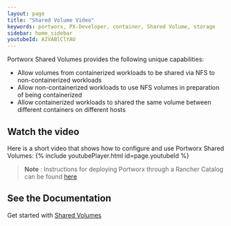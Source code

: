 ```yaml
---
layout: page
title: "Shared Volume Video"
keywords: portworx, PX-Developer, container, Shared Volume, storage
sidebar: home_sidebar
youtubeId: AIVABlClYAU
---
```

Portworx Shared Volumes provides the following unique capabilities:

* Allow volumes from containerized workloads to be shared via NFS to non-containerized workloads
* Allow non-containerized workloads to use NFS volumes in preparation of being containerized
* Allow containerized workloads to shared the same volume between different containers on different hosts

## Watch the video
Here is a short video that shows how to configure and use Portworx Shared Volumes:
{% include youtubePlayer.html id=page.youtubeId %}

>**Note** : Instructions for deploying Portworx through a Rancher Catalog can be found [here](https://github.com/portworx/rancher)

## See the Documentation
Get started with [Shared Volumes](/shared-volumes.html)
